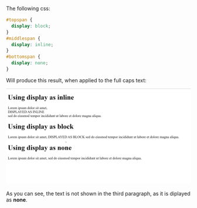 The following css:

```css
#topspan {
  display: block;
}
#middlespan {
  display: inline;
}
#bottomspan {
  display: none;
}
```

Will produce this result, when applied to the full caps text:

![](images/display.png)

As you can see, the text is not shown in the third paragraph, as it is diplayed as **none**.
